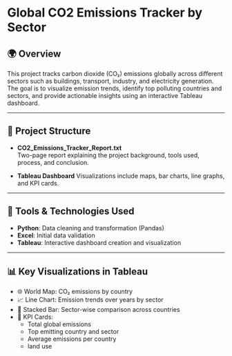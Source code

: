 # Global CO2 Emissions Tracker by Sector

## 🌍 Overview
This project tracks carbon dioxide (CO₂) emissions globally across different sectors such as buildings, transport, industry, and electricity generation. The goal is to visualize emission trends, identify top polluting countries and sectors, and provide actionable insights using an interactive Tableau dashboard.

---

## 📁 Project Structure

- **CO2_Emissions_Tracker_Report.txt**  
  Two-page report explaining the project background, tools used, process, and conclusion.

- **Tableau Dashboard** 
  Visualizations include maps, bar charts, line graphs, and KPI cards.

---

## 🧰 Tools & Technologies Used

- **Python**: Data cleaning and transformation (Pandas)
- **Excel**: Initial data validation
- **Tableau**: Interactive dashboard creation and visualization

---

## 📊 Key Visualizations in Tableau

- 🌐 World Map: CO₂ emissions by country
- 📈 Line Chart: Emission trends over years by sector
- 🧱 Stacked Bar: Sector-wise comparison across countries
- 📌 KPI Cards:
  - Total global emissions
  - Top emitting country and sector
  - Average emissions per country
  - land use

